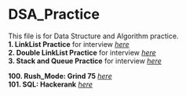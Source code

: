 # DSA_Practice

This file is for Data Structure and Algorithm practice.<br>
**1. LinkList Practice** for interview  *[here](./LinkedListQuestion.md)*<br>
**2. Double LinkList Practice** for interview  *[here](./DoubleLinkedList.md)*<br>
**3. Stack and Queue Practice** for interview  *[here](./Stack_Queue.md)*<br>


**100. Rush_Mode: Grind 75** *[here](./Grind75.md)*<br>
**101. SQL: Hackerank** *[here](./SQLAnswer)*<br>
